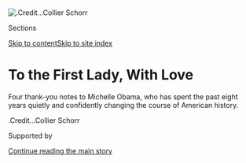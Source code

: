 <div id="app">

<div>

<div>

<div>

</div>

<div data-aria-hidden="false">

<div id="site-content" data-role="main">

<div>

<div class="css-1aor85t" style="opacity:0.000000001;z-index:-1;visibility:hidden">

<div class="css-1hqnpie">

<div class="css-epjblv">

<span class="css-100wwgy">To the First Lady, With
Love</span>

</div>

<div class="css-k008qs">

<div class="css-o5pzib">

<span class="css-18z7m18"></span>

<div>

</div>

</div>

<span class="css-1n6z4y"></span>

<div class="css-1705lsu">

<div class="css-4xjgmj">

<div class="css-4skfbu" data-role="toolbar" data-aria-label="Social Media Share buttons, Save button, and Comments Panel with current comment count" data-testid="share-tools">

  - 
  - 
  - 
  - 
    
    <div class="css-6n7j50">
    
    </div>

  - 
  - 

</div>

</div>

</div>

</div>

</div>

</div>

<div class="css-11qgg8s">

</div>

<div id="fullBleedHeaderContent">

<div class="css-n4ws9g">

![<span class="css-1l9o2ey e13ogyst0" data-aria-hidden="true">.</span><span class="css-1nlbvxy e1z0qqy90" itemprop="copyrightHolder"><span class="css-1ly73wi e1tej78p0">Credit...</span><span><span>Collier
Schorr</span></span></span>](https://static01.graylady3jvrrxbe.onion/images/2016/10/17/t-magazine/michelle-obama-slide-3G05/michelle-obama-slide-3G05-articleLarge.jpg?quality=75&auto=webp&disable=upscale)

</div>

<div class="css-a3jxye">

<div class="css-6cn7ki">

<div class="NYTAppHideMasthead css-1bcu9v6 e1suatyy0">

<div class="section css-1o1qe8k e1suatyy2">

<div class="css-cu5p7t er09x8g0">

<div class="css-6n7j50">

</div>

<span class="css-1dv1kvn">Sections</span>

[Skip to content](#site-content)[Skip to site index](#site-index)

</div>

<div class="css-10698na e1huz5gh0">

</div>

</div>

</div>

<div class="css-1sojcmr ehdk2mb0">

# To the First Lady, With Love

</div>

Four thank-you notes to Michelle Obama, who has spent the past eight
years quietly and confidently changing the course of American
history.

</div>

</div>

<div class="css-nwzfg5 e1gnum310">

<span class="css-1f9pvn2 t-magazine">.</span><span class="css-1nlbvxy e1z0qqy90" itemprop="copyrightHolder"><span class="css-1ly73wi e1tej78p0">Credit...</span><span><span>Collier
Schorr</span></span></span>

</div>

<div id="sponsor-wrapper" class="css-1hyfx7x">

<div id="sponsor-slug" class="css-19vbshk">

Supported by

</div>

[Continue reading the main
story](#after-sponsor)

<div id="sponsor" class="ad sponsor-wrapper" style="text-align:center;height:100%;display:block">

</div>

<div id="after-sponsor">

</div>

</div>

<div class="css-1wx1auc e1gnum311">

<div class="css-18e8msd">

<div class="css-vp77d3 epjyd6m0">

<div class="css-1baulvz">

By <span class="css-1baulvz" itemprop="name">Chimamanda Ngozi
Adichie</span>, <span class="css-1baulvz" itemprop="name">Gloria
Steinem</span>, <span class="css-1baulvz" itemprop="name">Jon
Meacham</span> and
<span class="css-1baulvz last-byline" itemprop="name">Rashida
Jones</span>

</div>

</div>

  - Oct. 17,
    2016

  - 
    
    <div class="css-4xjgmj">
    
    <div class="css-d8bdto" data-role="toolbar" data-aria-label="Social Media Share buttons, Save button, and Comments Panel with current comment count" data-testid="share-tools">
    
      - 
      - 
      - 
      - 
        
        <div class="css-6n7j50">
        
        </div>
    
      - 
      - 
    
    </div>
    
    </div>

</div>

</div>

</div>

<div class="section meteredContent css-1r7ky0e" name="articleBody" itemprop="articleBody">

<div class="css-1fanzo5 StoryBodyCompanionColumn">

<div class="css-53u6y8">

## By Chimamanda Ngozi Adichie:

She had rhythm, a flow and swerve, hands slicing air, body weight moving
from foot to foot, a beautiful rhythm. In anything else but a black
American body, it would have been contrived. The three-quarter sleeves
of her teal dress announced its appropriateness, as did her matching
brooch. But the cut of the dress scorned any “future first lady”
stuffiness; it hung easy on her, as effortless as her animation. And a
brooch, Old World style accessory, yes, but hers was big and ebulliently
shaped and perched center on her chest. Michelle Obama was speaking. It
was the 2008 Democratic National Convention. My anxiety rose and
swirled, watching and willing her to be as close to perfection as
possible, not for me, because I was already a believer, but for the
swaths of America that would rather she stumbled.

She first appeared in the public consciousness, all common sense and
mordant humor, at ease in her skin. She had the air of a woman who could
balance a checkbook, and who knew a good deal when she saw it, and who
would tell off whomever needed telling off. She was tall and sure and
stylish. She was reluctant to be first lady, and did not hide her
reluctance beneath platitudes. She seemed not so much unique as true.
She sharpened her husband’s then-hazy form, made him solid, more than
just a
dream.

<div class="css-79elbk" data-testid="photoviewer-wrapper">

<div class="css-z3e15g" data-testid="photoviewer-wrapper-hidden">

</div>

<div class="css-1a48zt4 ehw59r15" data-testid="photoviewer-children">

<div class="css-zgakxe erfvjey0">

<span class="css-1ly73wi e1tej78p0">Image</span>

<div class="css-zjzyr8">

<div data-testid="lazyimage-container" style="height:483.33333333333326px">

</div>

</div>

</div>

<span class="css-1l9o2ey e13ogyst0" data-aria-hidden="true">Chimamanda
Ngozi Adichie</span>

</div>

</div>

But she had to flatten herself to better fit the mold of first lady. At
the law firm where they met before love felled them, she had been her
husband’s mentor; they seemed to be truly friends, partners, equals in a
modern marriage in a new American century. Yet voters and observers,
wide strips of America, wanted her to conform and defer, to cleanse her
tongue of wit and barb. When she spoke of his bad morning-breath, a
quirky and humanizing detail, she was accused of emasculating him.

</div>

</div>

<div class="css-1fanzo5 StoryBodyCompanionColumn">

<div class="css-53u6y8">

Because she said what she thought, and because she smiled only when she
felt like smiling, and not constantly and vacuously, America’s cheapest
caricature was cast on her: the Angry Black Woman. Women, in general,
are not permitted anger — but from black American women, there is an
added expectation of interminable gratitude, the closer to groveling the
better, as though their citizenship is a phenomenon that they cannot
take for granted.

“I love this country,” she said to applause. She needed to say it — her
salve to the hostility of people who claimed she was unpatriotic because
she had dared to suggest that, as an adult, she had not always been
proud of her country.

</div>

</div>

<div class="css-79elbk" data-testid="photoviewer-wrapper">

<div class="css-z3e15g" data-testid="photoviewer-wrapper-hidden">

</div>

<div class="css-1a48zt4 ehw59r15" data-testid="photoviewer-children">

![<span class="css-1l9o2ey e13ogyst0" data-aria-hidden="true">**Chloé**
top,
[barneys.com](http://www.barneys.com/).</span><span class="css-1nlbvxy e1z0qqy90" itemprop="copyrightHolder"><span class="css-1ly73wi e1tej78p0">Credit...</span><span>Collier
Schorr</span></span>](https://static01.graylady3jvrrxbe.onion/images/2016/10/17/t-magazine/michelle-obama-slide-PRGV/michelle-obama-slide-PRGV-articleInline.jpg?quality=75&auto=webp&disable=upscale)

</div>

</div>

<div class="css-1fanzo5 StoryBodyCompanionColumn">

<div class="css-53u6y8">

Of course she loved her country. The story of her life as she told it
was wholesomely American, drenched in nostalgia: a father who worked
shifts and a mother who stayed home, an almost mythic account of
self-reliance, of moderation, of working-class contentment. But she is
also a descendant of slaves, those full human beings considered human
fractions by the American state. And ambivalence should be her
birthright. For me, a foreign-raised person who likes America, one of
its greatest curiosities is this: that those who have the most reason
for dissent are those least allowed dissent.

Michelle Obama was speaking. I felt protective of her because she was
speaking to an America often too quick to read a black woman’s
confidence as arrogance, her straightforwardness as entitlement.

</div>

</div>

<div class="css-1fanzo5 StoryBodyCompanionColumn">

<div class="css-53u6y8">

She was informal, colloquial, her sentences bookended by the word “see,”
a conversational fillip that also strangely felt like a mark of
authenticity. She seemed genuine. She was genuine. All over America,
black women were still, their eyes watching a form of God, because she
represented their image writ large in the world.

Her speech was vibrant, a success. But there was, in her eyes and
beneath her delivery and in her few small stumbles, a glimpse of
something somber. A tight, dark ball of apprehension. As though she
feared eight years of holding her breath, of living her life with a
stone in her gut.

Eight years later, her blue dress was simpler but not as eager to be
appropriate; its sheen, and her edgy hoop earrings, made clear that she
was no longer auditioning.

Her daughters were grown. She had shielded them and celebrated them, and
they appeared in public always picture perfect, as though their careful
grooming was a kind of reproach. She had called herself mom-in-chief,
and cloaked in that nonthreatening title, had done what she cared
about.

</div>

</div>

<div style="max-width:100%;margin:0 auto">

<div class="css-17dprlf" data-id="100000004710105" data-slug="17tmag-michellemod" style="max-width:1050px">

</div>

</div>

<div class="css-1fanzo5 StoryBodyCompanionColumn">

<div class="css-53u6y8">

She embraced veterans and military families, and became their listening
advocate. She threw open the White House doors to people on the margins
of America. She was working class, and she was Princeton, and so she
could speak of opportunity as a tangible thing. Her program Reach Higher
pushed high schoolers to go further, to want more. She jumped rope with
children on the White House grounds as part of her initiative to combat
childhood obesity. She grew a vegetable garden and campaigned for
healthier food in schools. She reached across borders and cast her light
on the education of girls all over the world. She danced on television
shows. She hugged more people than any first lady ever has, and she made
“first lady” mean a person warmly accessible, a person both normal and
inspirational and a person many degrees of cool.

She had become an American style icon. Her dresses and workouts. Her
carriage and curves. Toned arms and long slender fingers. Even her
favored kitten heels, for women who cannot fathom wearing shoes in the
halfway house between flats and high heels, have earned a certain
respect because of her. No public figure better embodies that mantra of
full female selfhood: Wear what you like.

</div>

</div>

<div class="css-1fanzo5 StoryBodyCompanionColumn">

<div class="css-53u6y8">

It was the 2016 Democratic Convention. Michelle Obama was speaking. She
said “black boy” and “slaves,” words she would not have said eight years
ago because eight years ago any concrete gesturing to blackness would
have had real
consequences.

</div>

</div>

<div class="css-79elbk" data-testid="photoviewer-wrapper">

<div class="css-z3e15g" data-testid="photoviewer-wrapper-hidden">

</div>

<div class="css-1a48zt4 ehw59r15" data-testid="photoviewer-children">

<div class="css-1xdhyk6 erfvjey0">

<span class="css-1ly73wi e1tej78p0">Image</span>

<div class="css-zjzyr8">

<div data-testid="lazyimage-container" style="height:614.5964912280701px">

</div>

</div>

</div>

<span class="css-1l9o2ey e13ogyst0" data-aria-hidden="true">**Céline**
earrings, (212) 535-3703. **Chloé** top,
[barneys.com](http://www.barneys.com/). **Calvin Klein Collection** top
(worn underneath),
[calvinklein.com](http://www.calvinklein.us/).</span><span class="css-1nlbvxy e1z0qqy90" itemprop="copyrightHolder"><span class="css-1ly73wi e1tej78p0">Credit...</span><span>Collier
Schorr</span></span>

</div>

</div>

<div class="css-1fanzo5 StoryBodyCompanionColumn">

<div class="css-53u6y8">

She was relaxed, emotional, sentimental. Her uncertainties laid to rest.
Her rhythm was subtler, because she no longer needed it as her armor,
because she had conquered.

The insults, those barefaced and those adorned as jokes, the acidic
scrutiny, the manufactured scandals, the base questioning of legitimacy,
the tone of disrespect, so ubiquitous, so casual. She had faced them and
sometimes she hurt and sometimes she blinked but throughout she remained
herself.

Michelle Obama was speaking. I realized then that she hadn’t been
waiting to exhale these past eight years. She had been letting that
breath out, in small movements, careful because she had to be, but
exhaling still.

*Chimamanda Ngozi Adichie is the author of the novel “Americanah” and
the book-length essay “We Should All Be Feminists.” A recipient of a
MacArthur Foundation “genius” grant, her words have been sampled by
Beyoncé and, most recently, on clothing from Dior’s spring 2017
collection.*

</div>

</div>

<div class="css-1fanzo5 StoryBodyCompanionColumn">

<div class="css-53u6y8">

## By Gloria Steinem:

Michelle Obama came into my life in stages. I knew that, like her
husband, she was a Harvard-educated lawyer, but that unlike him, she had
grown up on the South Side of Chicago, with parents who had not gone to
college. When Barack Obama was a summer associate at her Chicago law
firm, they met because she was his mentor. After his successful campaign
for the U.S. Senate, I noticed that she chose not to go to Washington.
Instead, he commuted to their home and two daughters in Chicago where
Michelle had a big job as head of community affairs for a
hospital.

<div class="css-79elbk" data-testid="photoviewer-wrapper">

<div class="css-z3e15g" data-testid="photoviewer-wrapper-hidden">

</div>

<div class="css-1a48zt4 ehw59r15" data-testid="photoviewer-children">

<div class="css-zgakxe erfvjey0">

<span class="css-1ly73wi e1tej78p0">Image</span>

<div class="css-zjzyr8">

<div data-testid="lazyimage-container" style="height:482.6888888888889px">

</div>

</div>

</div>

<span class="css-1l9o2ey e13ogyst0" data-aria-hidden="true">Gloria
Steinem</span><span class="css-1nlbvxy e1z0qqy90" itemprop="copyrightHolder"><span class="css-1ly73wi e1tej78p0">Credit...</span><span>Carly
Romeo</span></span>

</div>

</div>

But she really entered my imagination once she became first lady, a
tall, strong, elegant and seriously smart woman who happened to live in
the White House. She managed to convey dignity and humor at the same
time, to be a mother of two daughters and insist on regular family
dinners, and to take on health issues and a national food industry
addicted to unhealthy profits. She did this despite an undertow of bias
in this country that subtly questioned everything she did. Was she too
strong, physically and intellectually, to be a proper first lady?

After a decade under a public microscope, she has managed what no other
first lady — and few people in any public position — have succeeded in
doing: She has lived a public life without sacrificing her privacy and
authenticity. She made her husband both more human and effective as a
president by being his interpreter and defender, but also someone we
knew was capable of being his critic. Eventually, she spoke up about the
pain of the racist assumptions directed at her, but she waited until her
husband could no longer be politically punished for her honesty. And she
has always been the best kind of mother, which means insisting that
fathers be equal parents. All of this she has done with honesty, humor
and, most important, kindness.

Recently, over the course of the Trump-Clinton presidential campaign,
Michelle has become one of the most effective public speakers of our
time. That’s serious. To be less serious, she has always been a woman
who knows the difference between fashion (what outside forces tell you
to wear) and style (the way you express a unique self). At one lunch in
the White House for women who had been spokespeople and supporters in
President Obama’s second campaign, she invited local public school
children to sing and perform. Those students, mostly African-American
kids, were spirited, talented and at ease in a White House that belongs
to them as much as to anyone in this country, yet they wouldn’t have
been there without Michelle.

What will she choose to do next? That’s up to her. She could do
anything, from becoming a U.S. senator from Illinois to campaigning for
the safety and education of girls globally. She could also choose to
lead a private life. Whatever she decides, I trust her judgment.

Though I’m old enough to remember Eleanor and Franklin D. Roosevelt in
the White House — and all the couples and families since — I have never
seen such balance and equal parenting, such love, respect, mutuality and
pleasure in each other’s company. We will never have a democracy until
we have democratic families and a society without the invented
categories of both race and gender. Michelle Obama may have changed
history in the most powerful way — by example.

*Gloria Steinem, a feminist activist and writer, has been touring
America, campaigning for Hillary Clinton and promoting the paperback
edition of her travelogue “My Life on the Road.”*

</div>

</div>

<div class="css-1fanzo5 StoryBodyCompanionColumn">

<div class="css-53u6y8">

## By Jon Meacham:

On a lovely early autumn day in her final October in the White House,
Michelle Obama stepped out onto a sunny South Lawn and, in a way, bid
farewell. The setting was her celebrated organic kitchen garden, but the
subtext seemed to go far beyond any single initiative. “I have to tell
you that being here with all of you, overlooking this beautiful garden —
and it is beautiful — it’s kind of an emotional moment,” Mrs. Obama said
at a ceremony to unveil a bigger, fortified version of the garden.
“We’re having a lot of these emotional moments because everything is
the last. But this is particularly my baby, because this garden is where
it all started. So we’re really coming full circle back to the very
beginning.” She recalled conversations in 2008 about the role she might
play in an Obama presidency — and noted, tellingly, that the garden
emerged after “Barack actually won,” to which she added: “He won twice.”
The gathered guests happily
applauded.

<div class="css-79elbk" data-testid="photoviewer-wrapper">

<div class="css-z3e15g" data-testid="photoviewer-wrapper-hidden">

</div>

<div class="css-1a48zt4 ehw59r15" data-testid="photoviewer-children">

<div class="css-zgakxe erfvjey0">

<span class="css-1ly73wi e1tej78p0">Image</span>

<div class="css-zjzyr8">

<div data-testid="lazyimage-container" style="height:483.33333333333326px">

</div>

</div>

</div>

<span class="css-1l9o2ey e13ogyst0" data-aria-hidden="true">Jon
Meacham</span><span class="css-1nlbvxy e1z0qqy90" itemprop="copyrightHolder"><span class="css-1ly73wi e1tej78p0">Credit...</span><span>Gasper
Tringale</span></span>

</div>

</div>

There, in a way, was the essential Michelle Obama, or at least the
essential observable version of herself: speaking of broad public good
(the garden, which was part of her campaign against childhood obesity)
while revealing an arch sense of competitiveness. My husband won; he won
twice. As their history-making time in the White House comes to an end,
it’s worth pondering the lessons of the Age of Obama. My own view is
that both the president and the first lady have conducted themselves
splendidly in the White House, managing the most difficult of tasks with
apparent ease: projecting a grace that masked the ambition and the drive
that took them, at early ages, to the pinnacle of American life.

In this they have kept faith with a tradition that, in our country, is
as old as George Washington, who embodied the classical ideal of
Cincinnatus, the reluctant leader summoned from his plow to lead the
nation. President Obama gets much of the public credit for handling his
eight years coolly, but the first lady has been a critical element of
his success. She has chosen her shots carefully — not least in choosing
to make the case against Donald Trump on the campaign trail in 2016 —
and is leaving the country with a warm impression of an excellent
mother, a steady spouse and a sensible, devoted American.

Not everyone agrees, of course; not everyone ever does. The Obama
skeptics and the Obama haters have from time to time questioned her
patriotism, but this is the same country that managed, in some quarters,
to hold Eleanor Roosevelt in contempt. The important thing is that Mrs.
Obama, a clear-eyed lawyer, found a way to withstand the scrutiny of the
spotlight. In point of fact, she did more than withstand it. To borrow a
phrase from William Faulkner, she not only endured it; she prevailed
over it.

How? By finding, or appearing to find, that most elusive of things in
the modern world: balance. She was not Mrs. Roosevelt or Mrs. Carter or
Mrs. Reagan or Mrs. Clinton, playing roles in affairs of state. Instead
she did what the first African-American first lady arguably had to do to
play a successful public role. In Voltaire’s terms, she cultivated her
own garden, never threatening and never intimidating her neighbors. Much
more doubtless unfolded beneath the surface or behind closed doors;
history will sort that out. For now, it is enough to say that she is
leaving the White House a strong and popular figure with a lifetime of
good will and great reservoirs of capital on which to draw as she and
her husband write their next chapters.

Back in 2008, musing on the life she was about to enter, Mrs. Obama
recalled doubts about her garden — a bit of projection, one suspects,
for doubts about the entire presidential enterprise. “What if we planted
this garden and nothing grew?” Mrs. Obama asked. “We didn’t know about
the soil, or the sunlight. And it’s like, oh, my God, what if nothing
grows? … It was like afterwards I remember telling Sam \[Kass, the
former White House senior advisor for nutrition\], ‘This better work,
buddy. This better work.’” And so it did.

</div>

</div>

<div class="css-1fanzo5 StoryBodyCompanionColumn">

<div class="css-53u6y8">

*Jon Meacham, a Pulitzer Prize-winning biographer, is the author, most
recently, of “Destiny and Power: The American Odyssey of George Herbert
Walker Bush.”*

## By Rashida Jones:

The first time I met Michelle Obama was at the White House as part of a
mentoring initiative, for which the first lady had brought together a
dynamic group of women to speak to urban teenage girls about their
career goals. Olympians, actresses, producers, writers, an astronaut and
an Air Force general gathered in the West Wing to greet Michelle before
we headed out to various local schools. She was warm, gracious and
charming. She thanked us for coming, hugged everybody and made us all
feel like her friends. As first lady, she has ticked all the boxes:
loving wife, protective mother, health and fitness advocate, garden
enthusiast and, yes, style icon. These accomplishments have left
traditionalists feeling
satisfied.

<div class="css-79elbk" data-testid="photoviewer-wrapper">

<div class="css-z3e15g" data-testid="photoviewer-wrapper-hidden">

</div>

<div class="css-1a48zt4 ehw59r15" data-testid="photoviewer-children">

<div class="css-zgakxe erfvjey0">

<span class="css-1ly73wi e1tej78p0">Image</span>

<div class="css-zjzyr8">

<div data-testid="lazyimage-container" style="height:483.33333333333326px">

</div>

</div>

</div>

<span class="css-1l9o2ey e13ogyst0" data-aria-hidden="true">Rashida
Jones</span><span class="css-1nlbvxy e1z0qqy90" itemprop="copyrightHolder"><span class="css-1ly73wi e1tej78p0">Credit...</span><span>Noam
Galai/Getty Images</span></span>

</div>

</div>

But, as is always the way, her reputation as the perfect hostess invited
criticism from progressives. Enter Michelle Obama, outspoken activist, a
woman who isn’t afraid to remind us she is a proud African-American
woman, which is, in itself, revolutionary. A former lawyer who speaks
out on behalf of gay rights and gun control, she delivered an
unforgettable speech at the Democratic National Convention earlier this
year, shining a clear, bright light on our country’s shameful history.
Suddenly, the progressives were pleased and the traditionalists were
confused. The media wants to pin her down — they’ve been trying since
Barack Obama took office in 2009. But you simply can’t.

Michelle Obama embodies the modern, American woman, and I don’t mean
that in any platitudinous or vague way. Rarely can someone express their
many identities at the same time while seeming authentic. My female
friends and I often talk about feeling like we’re “too much.” We’re
complicated; we want to be so many things. I want to be a boss and also
be vulnerable. I want to be outspoken and respected, but also sexy and
beautiful.

All women struggle to reconcile the different people that we are at all
times, to merge our conflicting desires, to represent ourselves honestly
and feel good about the inherent contradictions. But Michelle manages to
do this with poise, regardless of the scrutiny. That, to me, is the best
thing for feminism. Her individual choices force us to accept that being
a woman isn’t just one thing. Or two things. Or three things. The
position of first lady is, unfortunately, symbolic, and that makes it
fair game for media analysis ad nauseam. But no think piece can fully
encompass a real woman.

If feminism’s goal is equal opportunity and choice, Michelle makes me
feel like every choice is available. You can go to Princeton and
Harvard, you can rap with Missy Elliott, you can be a mother and a
lawyer and a powerful orator. You can champion the Lilly Ledbetter Fair
Pay Act, while also caring about fashion. You can dance with Ellen and
also fearlessly remind people, on live television, of the reality of
your position: “I wake up every morning in a house that was built by
slaves. And I watch my daughters, two beautiful, intelligent, black
young women, playing with their dogs on the White House lawn.” You can
be your husband’s partner and supporter, and also use your cultural and
political capital to campaign for Hillary Clinton, unflinchingly
standing up to her “locker room talk”-ing bully of an opponent with the
battle cry “enough is enough\!” — eloquently putting into words what a
lot of people, myself included, had been feeling.

</div>

</div>

<div class="css-1fanzo5 StoryBodyCompanionColumn">

<div class="css-53u6y8">

Michelle Obama will have her own legacy, separate from her husband’s.
And it will be that she was the first first lady to show women that they
don’t have to choose. That it’s okay to be everything.

*Rashida Jones is a writer, actress and producer who stars in the TBS
comedy series “Angie Tribeca,” and most recently co-wrote an episode of
“Black Mirror,” premiering later this month on Netflix.*

</div>

</div>

</div>

<div>

</div>

<div>

</div>

<div>

</div>

<div>

<div id="bottom-wrapper" class="css-1ede5it">

<div id="bottom-slug" class="css-l9onyx">

Advertisement

</div>

[Continue reading the main
story](#after-bottom)

<div id="bottom" class="ad bottom-wrapper" style="text-align:center;height:100%;display:block;min-height:90px">

</div>

<div id="after-bottom">

</div>

</div>

</div>

</div>

</div>

## Site Index

<div>

</div>

## Site Information Navigation

  - [© <span>2020</span> <span>The New York Times
    Company</span>](https://help.nytimes3xbfgragh.onion/hc/en-us/articles/115014792127-Copyright-notice)

<!-- end list -->

  - [NYTCo](https://www.nytco.com/)
  - [Contact
    Us](https://help.nytimes3xbfgragh.onion/hc/en-us/articles/115015385887-Contact-Us)
  - [Work with us](https://www.nytco.com/careers/)
  - [Advertise](https://nytmediakit.com/)
  - [T Brand Studio](http://www.tbrandstudio.com/)
  - [Your Ad
    Choices](https://www.nytimes3xbfgragh.onion/privacy/cookie-policy#how-do-i-manage-trackers)
  - [Privacy](https://www.nytimes3xbfgragh.onion/privacy)
  - [Terms of
    Service](https://help.nytimes3xbfgragh.onion/hc/en-us/articles/115014893428-Terms-of-service)
  - [Terms of
    Sale](https://help.nytimes3xbfgragh.onion/hc/en-us/articles/115014893968-Terms-of-sale)
  - [Site
    Map](https://spiderbites.nytimes3xbfgragh.onion)
  - [Help](https://help.nytimes3xbfgragh.onion/hc/en-us)
  - [Subscriptions](https://www.nytimes3xbfgragh.onion/subscription?campaignId=37WXW)

</div>

</div>

</div>

</div>
